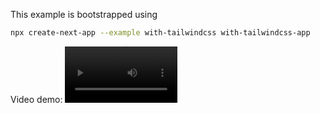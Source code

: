 This example is bootstrapped using 

```bash
npx create-next-app --example with-tailwindcss with-tailwindcss-app
```


Video demo: <video src='https://us-east-1.tixte.net/uploads/cdn.anaxes.xyz/ku82nmhk29a.mp4' width=180/>
